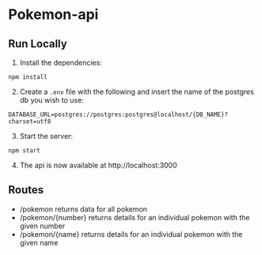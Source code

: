 # Pokemon-api

## Run Locally

1. Install the dependencies:
```
npm install
```

2. Create a `.env` file with the following and insert the name of the postgres db you wish to use:
```
DATABASE_URL=postgres://postgres:postgres@localhost/{DB_NAME}?charset=utf8
```

3. Start the server:
```
npm start
```

4. The api is now available at http://localhost:3000

## Routes

- /pokemon returns data for all pokemon
- /pokemon/{number} returns details for an individual pokemon with the given number
- /pokemon/{name} returns details for an individual pokemon with the given name